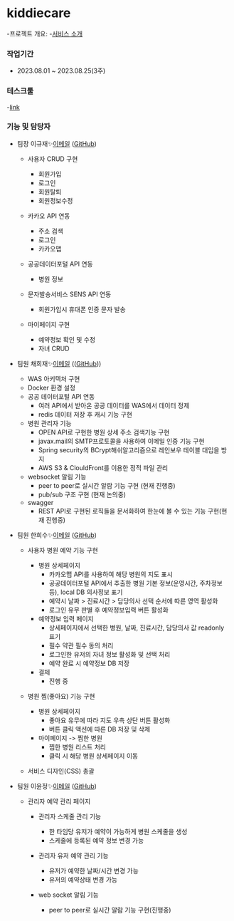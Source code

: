 # kiddiecare
-프로젝트 개요:
-[서비스 소개](https://www.canva.com/design/DAFq090KJgM/7b8D36mU1B6-N7yS6tYZfw/edit) 

### 작업기간
- 2023.08.01 ~ 2023.08.25(3주)

### 테스크툴
-[link](https://www.notion.so/sally-/Index-7ee893e575af456e98a09b7bfae9ea0f?pvs=4)


### 기능 및 담당자
- 팀장 이규재✨[이메일](mailto:dlrbwo2022@gmail.com) ([GitHub](깃헙주소))
  * 사용자 CRUD 구현
      - 회원가입
      - 로그인
      - 회원탈퇴
      - 회원정보수정
        
  * 카카오 API 연동
      - 주소 검색
      - 로그인
      - 카카오맵
        
  * 공공데이터포털 API 연동
      - 병원 정보
        
  * 문자발송서비스 SENS API 연동
      - 회원가입시 휴대폰 인증 문자 발송
   
  * 마이페이지 구현
      - 예약정보 확인 및 수정
      - 자녀 CRUD
  
- 팀원 채희재✨[이메일](mailto:heejae0629@naver.com) (([GitHub](https://github.com/heejae101?tab=repositories)))
  - WAS 아키텍처 구현
  - Docker 환경 설정
  - 공공 데이터포털 API 연동
    - 여러 API에서 받아온 공공 데이터를 WAS에서 데이터 정제
    - redis 데이터 저장 후 캐시 기능 구현
  - 병원 관리자 기능
    - OPEN API로 구현한 병원 상세 주소 검색기능 구현
    - javax.mail의 SMTP프로토콜을 사용하여 이메일 인증 기능 구현 
    - Spring security의 BCrypt해쉬알고리즘으로 레인보우 테이블 대입을 방지
    - AWS S3 & ClouldFront를 이용한 정적 파일 관리
  - websocket 알림 기능
    - peer to peer로 실시간 알람 기능 구현 (현재 진행중)
    - pub/sub 구조 구현 (현재 논의중)
  - swagger
    - REST API로 구현된 로직들을 문서화하여 한눈에 볼 수 있는 기능 구현(현재 진행중)
- 팀원 한희수✨[이메일](mailto:juntu09@gmail.com) ([GitHub]([www,github.com/hee-duck](https://github.com/hee-duck)))
  * 사용자 병원 예약 기능 구현
    - 병원 상세페이지
        - 카카오맵 API를 사용하여 해당 병원의 지도 표시
        - 공공데이터포털 API에서 추출한 병원 기본 정보(운영시간, 주차정보 등), local DB 의사정보 표기
        - 예약시 날짜 > 진료시간 > 담당의사 선택 순서에 따른 영역 활성화
        - 로그인 유무 판별 후 예약정보입력 버튼 활성화
    - 예약정보 입력 페이지
        - 상세페이지에서 선택한 병원, 날짜, 진료시간, 담당의사 값 readonly 표기
        - 필수 약관 필수 동의 처리
        - 로그인한 유저의 자녀 정보 활성화 및 선택 처리
        - 예약 완료 시 예약정보 DB 저장
    - 결제
        - 진행 중
      
  * 병원 찜(좋아요) 기능 구현
    - 병원 상세페이지
        - 좋아요 유무에 따라 지도 우측 상단 버튼 활성화
        - 버튼 클릭 액션에 따른 DB 저장 및 삭제 
    - 마이페이지 -> 찜한 병원
        - 찜한 병원 리스트 처리
        - 클릭 시 해당 병원 상세페이지 이동

  * 서비스 디자인(CSS) 총괄
    
- 팀원 이윤정✨[이메일](mailto:dldbswjd889@naver.com) ([GitHub](깃헙주소))
  * 관리자 예약 관리 페이지
    - 관리자 스케줄 관리 기능
      - 한 타임당 유저가 예약이 가능하게 병원 스케줄을 생성
      - 스케줄에 등록된 예약 정보 변경 가능
        
    - 관리자 유저 예약 관리 기능
      - 유저가 예약한 날짜/시간 변경 가능
      - 유저의 예약상태 변경 가능
     
    - web socket 알림 기능
      - peer to peer로 실시간 알람 기능 구현(진행중)
